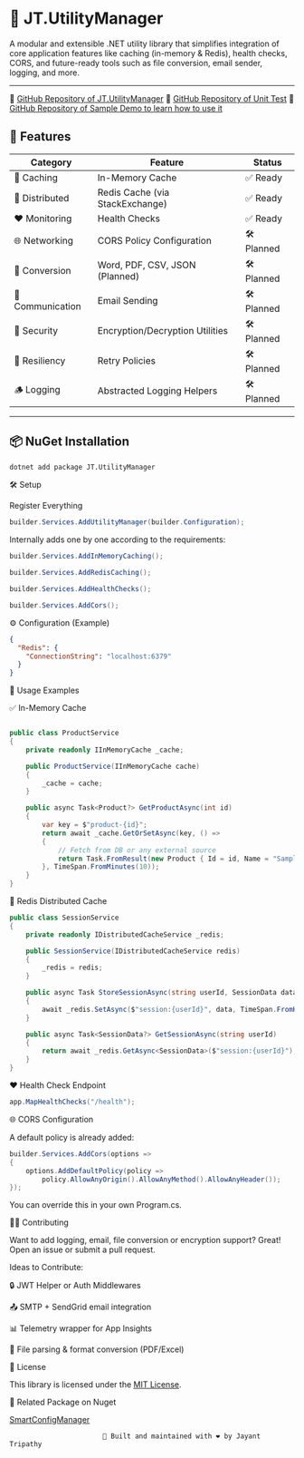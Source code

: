 ﻿# 🧰 JT.UtilityManager

A modular and extensible .NET utility library that simplifies integration of core application features like caching (in-memory & Redis), health checks, CORS, and future-ready tools such as file conversion, email sender, logging, and more.

---

🔗 [GitHub Repository of JT.UtilityManager](https://github.com/YourUsername/JT.UtilityManager)
🔗 [GitHub Repository of Unit Test](https://github.com/YourUsername/JT.UtilityManager)
🔗 [GitHub Repository of Sample Demo to learn how to use it](https://github.com/YourUsername/JT.UtilityManager)

## 🚀 Features


| Category           | Feature                          | Status |
|--------------------|----------------------------------|--------|
| 🧠 Caching          | In-Memory Cache                  | ✅ Ready |
| 🔁 Distributed      | Redis Cache (via StackExchange)  | ✅ Ready |
| ❤️ Monitoring       | Health Checks                    | ✅ Ready |
| 🌐 Networking       | CORS Policy Configuration        | 🛠 Planned |
| 📄 Conversion       | Word, PDF, CSV, JSON (Planned)   | 🛠 Planned |
| 📧 Communication    | Email Sending                    | 🛠 Planned |
| 🔐 Security         | Encryption/Decryption Utilities  | 🛠 Planned |
| 🔁 Resiliency       | Retry Policies                   | 🛠 Planned |
| 🪵 Logging          | Abstracted Logging Helpers       | 🛠 Planned |

---

## 📦 NuGet Installation

```bash
dotnet add package JT.UtilityManager
```

🛠 Setup

Register Everything

```csharp
builder.Services.AddUtilityManager(builder.Configuration);
```

Internally adds one by one according to the requirements:

```csharp
builder.Services.AddInMemoryCaching();

builder.Services.AddRedisCaching();

builder.Services.AddHealthChecks();

builder.Services.AddCors();

```

⚙️ Configuration (Example)
```json
{
  "Redis": {
    "ConnectionString": "localhost:6379"
  }
}
```

🧪 Usage Examples

✅ In-Memory Cache

```csharp

public class ProductService
{
    private readonly IInMemoryCache _cache;

    public ProductService(IInMemoryCache cache)
    {
        _cache = cache;
    }

    public async Task<Product?> GetProductAsync(int id)
    {
        var key = $"product-{id}";
        return await _cache.GetOrSetAsync(key, () =>
        {
            // Fetch from DB or any external source
            return Task.FromResult(new Product { Id = id, Name = "Sample" });
        }, TimeSpan.FromMinutes(10));
    }
}

```

🔁 Redis Distributed Cache

```csharp
public class SessionService
{
    private readonly IDistributedCacheService _redis;

    public SessionService(IDistributedCacheService redis)
    {
        _redis = redis;
    }

    public async Task StoreSessionAsync(string userId, SessionData data)
    {
        await _redis.SetAsync($"session:{userId}", data, TimeSpan.FromHours(1));
    }

    public async Task<SessionData?> GetSessionAsync(string userId)
    {
        return await _redis.GetAsync<SessionData>($"session:{userId}");
    }
}
```

❤️ Health Check Endpoint

```csharp
app.MapHealthChecks("/health");
```

🌐 CORS Configuration

A default policy is already added:

```csharp
builder.Services.AddCors(options =>
{
    options.AddDefaultPolicy(policy =>
        policy.AllowAnyOrigin().AllowAnyMethod().AllowAnyHeader());
});
```

You can override this in your own Program.cs.


👩‍💻 Contributing

Want to add logging, email, file conversion or encryption support?
Great! Open an issue or submit a pull request.

Ideas to Contribute:

🔒 JWT Helper or Auth Middlewares

📤 SMTP + SendGrid email integration

📊 Telemetry wrapper for App Insights

📄 File parsing & format conversion (PDF/Excel)

📄 License

This library is licensed under the <a href="https://mit-license.org/"> MIT License</a>.


🔗 Related Package on Nuget

<a href="https://www.nuget.org/packages/JT.SmartConfigManager/">SmartConfigManager</a>







                           🔧 Built and maintained with ❤️ by Jayant Tripathy


